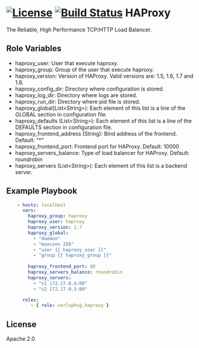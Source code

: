 [![License](https://img.shields.io/badge/license-Apache%202-blue.svg)](https://www.apache.org/licenses/LICENSE-2.0)
[![Build Status](https://travis-ci.org/gserlophug/ansible-role-haproxy.svg?branch=master)](https://travis-ci.org/serlophug/ansible-role-haproxy)
HAProxy
=========

The Reliable, High Performance TCP/HTTP Load Balancer. 


Role Variables
--------------
- haproxy_user: User that execute haproxy.
- haproxy_group: Group of the user that execute haproxy.
- haproxy_version: Version of HAProxy. Valid versions are: 1.5, 1.6, 1.7 and 1.8.
- haproxy_config_dir: Directory where configuration is stored.
- haproxy_log_dir: Directory where logs are stored.
- haproxy_run_dir: Directory where pid file is stored.
- haproxy_global(List\<String\>): Each element of this list is a line of the GLOBAL section in configuration file. 
- haproxy_defaults (List\<String\>): Each element of this list is a line of the DEFAULTS section in configuration file. 
- haproxy_frontend_address (String): Bind address of the frontend. Default: "*"
- haproxy_frontend_port: Frontend port for HAProxy. Default: 10000
- haproxy_servers_balance: Type of load balancer for HAProxy. Default: roundrobin
- haproxy_servers (List\<String\>): Each element of this list is a backend server.

Example Playbook
----------------
``` yaml
    - hosts: localhost
      vars: 
        haproxy_group: haproxy
        haproxy_user: haproxy
        haproxy_version: 1.7
        haproxy_global:
          - "daemon"
          - "maxconn 256"
          - "user {{ haproxy_user }}"
          - "group {{ haproxy_group }}"
        
        haproxy_frontend_port: 80
        haproxy_servers_balance: roundrobin
        haproxy_servers: 
          - "s1 172.17.0.4:80"
          - "s2 172.17.0.5:80"

      roles:
         - { role: serlophug.haproxy }
```

License
-------

Apache 2.0

